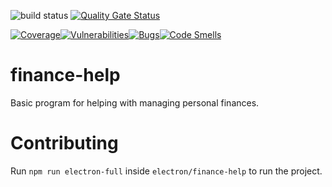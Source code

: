 
![build status](https://travis-ci.org/gline9/finance-help.svg?branch=master)
[![Quality Gate Status](https://sonarcloud.io/api/project_badges/measure?project=gline9_finance-help&metric=alert_status)](https://sonarcloud.io/dashboard?id=gline9_finance-help)

[![Coverage](https://sonarcloud.io/api/project_badges/measure?project=gline9_finance-help&metric=coverage)](https://sonarcloud.io/dashboard?id=gline9_finance-help)[![Vulnerabilities](https://sonarcloud.io/api/project_badges/measure?project=gline9_finance-help&metric=vulnerabilities)](https://sonarcloud.io/dashboard?id=gline9_finance-help)[![Bugs](https://sonarcloud.io/api/project_badges/measure?project=gline9_finance-help&metric=bugs)](https://sonarcloud.io/dashboard?id=gline9_finance-help)[![Code Smells](https://sonarcloud.io/api/project_badges/measure?project=gline9_finance-help&metric=code_smells)](https://sonarcloud.io/dashboard?id=gline9_finance-help)

# finance-help

Basic program for helping with managing personal finances.

# Contributing

Run `npm run electron-full` inside `electron/finance-help` to run the project.
